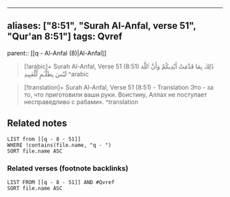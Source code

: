 
---
aliases: ["8:51", "Surah Al-Anfal, verse 51", "Qur'an 8:51"]
tags: Qvref
---

parent:: [[q - Al-Anfal (8)|Al-Anfal]]

> [!arabic]+ Surah Al-Anfal, Verse 51 (8:51)
> <span class="quran-arabic">ذَٰلِكَ بِمَا قَدَّمَتْ أَيْدِيكُمْ وَأَنَّ ٱللَّهَ لَيْسَ بِظَلَّـٰمٍ لِّلْعَبِيدِ</span>
^arabic

> [!translation]+ Surah Al-Anfal, Verse 51 (8:51) - Translation
> Это - за то, что приготовили ваши руки. Воистину, Аллах не поступает несправедливо с рабами».
^translation



## Related notes
```dataview
LIST from [[q - 8 - 51]]
WHERE !contains(file.name, "q - ")
SORT file.name ASC
```

### Related verses (footnote backlinks)
```dataview
LIST FROM [[q - 8 - 51]] AND #Qvref
SORT file.name ASC
```


